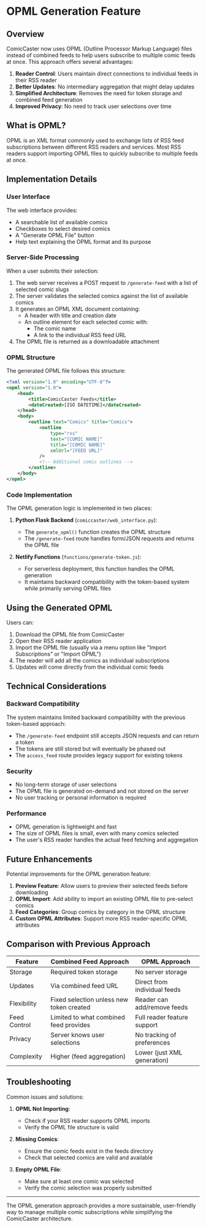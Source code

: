 # OPML Generation Feature

## Overview

ComicCaster now uses OPML (Outline Processor Markup Language) files instead of combined feeds to help users subscribe to multiple comic feeds at once. This approach offers several advantages:

1. **Reader Control**: Users maintain direct connections to individual feeds in their RSS reader
2. **Better Updates**: No intermediary aggregation that might delay updates
3. **Simplified Architecture**: Removes the need for token storage and combined feed generation
4. **Improved Privacy**: No need to track user selections over time

## What is OPML?

OPML is an XML format commonly used to exchange lists of RSS feed subscriptions between different RSS readers and services. Most RSS readers support importing OPML files to quickly subscribe to multiple feeds at once.

## Implementation Details

### User Interface

The web interface provides:
- A searchable list of available comics
- Checkboxes to select desired comics
- A "Generate OPML File" button
- Help text explaining the OPML format and its purpose

### Server-Side Processing

When a user submits their selection:

1. The web server receives a POST request to `/generate-feed` with a list of selected comic slugs
2. The server validates the selected comics against the list of available comics
3. It generates an OPML XML document containing:
   - A header with title and creation date
   - An outline element for each selected comic with:
     - The comic name
     - A link to the individual RSS feed URL
4. The OPML file is returned as a downloadable attachment

### OPML Structure

The generated OPML file follows this structure:

```xml
<?xml version="1.0" encoding="UTF-8"?>
<opml version="1.0">
    <head>
        <title>ComicCaster Feeds</title>
        <dateCreated>[ISO DATETIME]</dateCreated>
    </head>
    <body>
        <outline text="Comics" title="Comics">
            <outline 
                type="rss" 
                text="[COMIC NAME]"
                title="[COMIC NAME]"
                xmlUrl="[FEED URL]"
            />
            <!-- Additional comic outlines -->
        </outline>
    </body>
</opml>
```

### Code Implementation

The OPML generation logic is implemented in two places:

1. **Python Flask Backend** (`comiccaster/web_interface.py`):
   - The `generate_opml()` function creates the OPML structure
   - The `/generate-feed` route handles form/JSON requests and returns the OPML file

2. **Netlify Functions** (`functions/generate-token.js`):
   - For serverless deployment, this function handles the OPML generation
   - It maintains backward compatibility with the token-based system while primarily serving OPML files

## Using the Generated OPML

Users can:
1. Download the OPML file from ComicCaster
2. Open their RSS reader application
3. Import the OPML file (usually via a menu option like "Import Subscriptions" or "Import OPML")
4. The reader will add all the comics as individual subscriptions
5. Updates will come directly from the individual comic feeds

## Technical Considerations

### Backward Compatibility

The system maintains limited backward compatibility with the previous token-based approach:
- The `/generate-feed` endpoint still accepts JSON requests and can return a token
- The tokens are still stored but will eventually be phased out
- The `access_feed` route provides legacy support for existing tokens

### Security

- No long-term storage of user selections
- The OPML file is generated on-demand and not stored on the server
- No user tracking or personal information is required

### Performance

- OPML generation is lightweight and fast
- The size of OPML files is small, even with many comics selected
- The user's RSS reader handles the actual feed fetching and aggregation

## Future Enhancements

Potential improvements for the OPML generation feature:

1. **Preview Feature**: Allow users to preview their selected feeds before downloading
2. **OPML Import**: Add ability to import an existing OPML file to pre-select comics
3. **Feed Categories**: Group comics by category in the OPML structure
4. **Custom OPML Attributes**: Support more RSS reader-specific OPML attributes

## Comparison with Previous Approach

| Feature | Combined Feed Approach | OPML Approach |
|---------|------------------------|---------------|
| Storage | Required token storage | No server storage |
| Updates | Via combined feed URL | Direct from individual feeds |
| Flexibility | Fixed selection unless new token created | Reader can add/remove feeds |
| Feed Control | Limited to what combined feed provides | Full reader feature support |
| Privacy | Server knows user selections | No tracking of preferences |
| Complexity | Higher (feed aggregation) | Lower (just XML generation) |

## Troubleshooting

Common issues and solutions:

1. **OPML Not Importing**:
   - Check if your RSS reader supports OPML imports
   - Verify the OPML file structure is valid
   
2. **Missing Comics**:
   - Ensure the comic feeds exist in the feeds directory
   - Check that selected comics are valid and available
   
3. **Empty OPML File**:
   - Make sure at least one comic was selected
   - Verify the comic selection was properly submitted

---

The OPML generation approach provides a more sustainable, user-friendly way to manage multiple comic subscriptions while simplifying the ComicCaster architecture. 